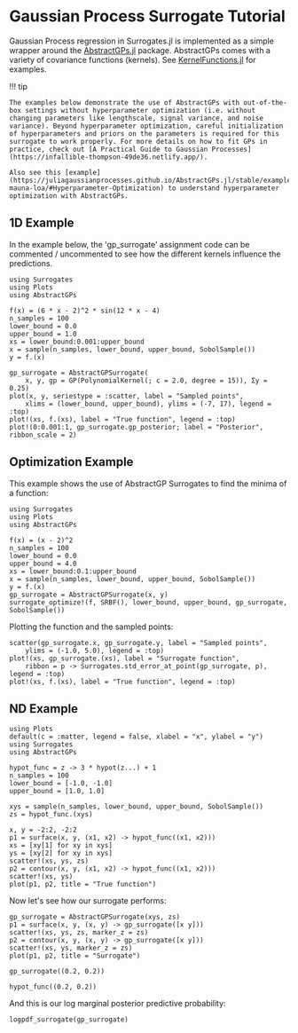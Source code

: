 # Gaussian Process Surrogate Tutorial

Gaussian Process regression in Surrogates.jl is implemented as a simple wrapper around the [AbstractGPs.jl](https://github.com/JuliaGaussianProcesses/AbstractGPs.jl) package. AbstractGPs comes with a variety of covariance functions (kernels). See [KernelFunctions.jl](https://github.com/JuliaGaussianProcesses/KernelFunctions.jl/) for examples.

!!! tip
    
    The examples below demonstrate the use of AbstractGPs with out-of-the-box settings without hyperparameter optimization (i.e. without changing parameters like lengthscale, signal variance, and noise variance). Beyond hyperparameter optimization, careful initialization of hyperparameters and priors on the parameters is required for this surrogate to work properly. For more details on how to fit GPs in practice, check out [A Practical Guide to Gaussian Processes](https://infallible-thompson-49de36.netlify.app/).
    
    Also see this [example](https://juliagaussianprocesses.github.io/AbstractGPs.jl/stable/examples/1-mauna-loa/#Hyperparameter-Optimization) to understand hyperparameter optimization with AbstractGPs.

## 1D Example

In the example below, the 'gp_surrogate' assignment code can be commented / uncommented to see how the different kernels influence the predictions.

```@example gp_tutorial1d
using Surrogates
using Plots
using AbstractGPs

f(x) = (6 * x - 2)^2 * sin(12 * x - 4)
n_samples = 100
lower_bound = 0.0
upper_bound = 1.0
xs = lower_bound:0.001:upper_bound
x = sample(n_samples, lower_bound, upper_bound, SobolSample())
y = f.(x)

gp_surrogate = AbstractGPSurrogate(
    x, y, gp = GP(PolynomialKernel(; c = 2.0, degree = 15)), Σy = 0.25)
plot(x, y, seriestype = :scatter, label = "Sampled points",
    xlims = (lower_bound, upper_bound), ylims = (-7, 17), legend = :top)
plot!(xs, f.(xs), label = "True function", legend = :top)
plot!(0:0.001:1, gp_surrogate.gp_posterior; label = "Posterior", ribbon_scale = 2)
```

## Optimization Example

This example shows the use of AbstractGP Surrogates to find the minima of a function:

```@example abstractgps_tutorial_optimization
using Surrogates
using Plots
using AbstractGPs

f(x) = (x - 2)^2
n_samples = 100
lower_bound = 0.0
upper_bound = 4.0
xs = lower_bound:0.1:upper_bound
x = sample(n_samples, lower_bound, upper_bound, SobolSample())
y = f.(x)
gp_surrogate = AbstractGPSurrogate(x, y)
surrogate_optimize!(f, SRBF(), lower_bound, upper_bound, gp_surrogate, SobolSample())
```

Plotting the function and the sampled points:

```@example abstractgps_tutorial_optimization
scatter(gp_surrogate.x, gp_surrogate.y, label = "Sampled points",
    ylims = (-1.0, 5.0), legend = :top)
plot!(xs, gp_surrogate.(xs), label = "Surrogate function",
    ribbon = p -> Surrogates.std_error_at_point(gp_surrogate, p), legend = :top)
plot!(xs, f.(xs), label = "True function", legend = :top)
```

## ND Example

```@example abstractgps_tutorialnd
using Plots
default(c = :matter, legend = false, xlabel = "x", ylabel = "y")
using Surrogates
using AbstractGPs

hypot_func = z -> 3 * hypot(z...) + 1
n_samples = 100
lower_bound = [-1.0, -1.0]
upper_bound = [1.0, 1.0]

xys = sample(n_samples, lower_bound, upper_bound, SobolSample())
zs = hypot_func.(xys)

x, y = -2:2, -2:2
p1 = surface(x, y, (x1, x2) -> hypot_func((x1, x2)))
xs = [xy[1] for xy in xys]
ys = [xy[2] for xy in xys]
scatter!(xs, ys, zs)
p2 = contour(x, y, (x1, x2) -> hypot_func((x1, x2)))
scatter!(xs, ys)
plot(p1, p2, title = "True function")
```

Now let's see how our surrogate performs:

```@example abstractgps_tutorialnd
gp_surrogate = AbstractGPSurrogate(xys, zs)
p1 = surface(x, y, (x, y) -> gp_surrogate([x y]))
scatter!(xs, ys, zs, marker_z = zs)
p2 = contour(x, y, (x, y) -> gp_surrogate([x y]))
scatter!(xs, ys, marker_z = zs)
plot(p1, p2, title = "Surrogate")
```

```@example abstractgps_tutorialnd
gp_surrogate((0.2, 0.2))
```

```@example abstractgps_tutorialnd
hypot_func((0.2, 0.2))
```

And this is our log marginal posterior predictive probability:

```@example abstractgps_tutorialnd
logpdf_surrogate(gp_surrogate)
```
